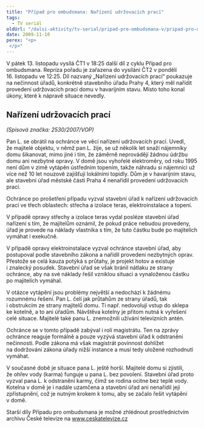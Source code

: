```yaml
---
title: "Případ pro ombudsmana: Nařízení udržovacích prací"
tags:
  - TV seriál
oldUrl: "/dalsi-aktivity/tv-serial/pripad-pro-ombudsmana-v/pripad-pro-ombudsmana-narizeni-udrzovacich-praci/"
date: 2009-11-10
perex: "<p> </p>"
---
```


<!-- imported from the old website -->

<p class="Normln perex">V pátek 13. listopadu vysílá ČT1 v 18:25 další díl z cyklu Případ pro ombudsmana. Repríza pořadu je zařazena do vysílání ČT2 v pondělí 16. listopadu ve 12:25. Díl nazvaný „Nařízení udržovacích prací“ poukazuje na nečinnost úřadů, konkrétně stavebního úřadu Prahy 4, který měl nařídit provedení udržovacích prací domu v havarijním stavu. Místo toho konal úkony, které k nápravě situace nevedly.</p><h2 style="TEXT-DECORATION: none" class="Nadpis1">Nařízení udržovacích prací</h2><p class="Normln"><span style="FONT-STYLE: italic">(</span><span style="FONT-STYLE: italic">Spisová značka: </span><span style="FONT-STYLE: italic">2530</span><span style="FONT-STYLE: italic">/200</span><span style="FONT-STYLE: italic">7</span><span style="FONT-STYLE: italic">/VOP)</span></p><p class="Normln">Pan L. se obrátil na ochránce ve věci nařízení udržovacích prací. Uvedl, že majitelé objektu, v němž pan L. žije, se už několik let snaží nájemníky domu šikanovat, mimo jiné i tím, že záměrně neprovádějí žádnou údržbu domu ani nezbytné opravy. V domě jsou vyhořelé elektroměry, od roku 1995 není dům v zimě vytápěn ústředním topením, takže náhradu si nájemníci už více než 10 let nouzově zajišťují lokálními topidly. Dům je v havarijním stavu, ale stavební úřad městské části Praha 4 nenařídil provedení udržovacích prací.</p><p class="Normln">Ochránce po prošetření případu vyzval stavební úřad k nařízení udržovacích prací ve třech oblastech: střecha a izolace teras, elektroinstalace a topení.</p><p class="Normln">V případě opravy střechy a izolace teras vydal posléze stavební úřad nařízení s tím, že majitelům oznámil, že pokud práce nebudou provedeny, úřad je provede na náklady vlastníka s tím, že tuto částku bude po majitelích vymáhat i exekučně.</p><p class="Normln">V případě opravy elektroinstalace vyzval ochránce stavební úřad, aby postupoval podle stavebního zákona a nařídil provedení nezbytných oprav. Přestože se celá kauza potýká s průtahy, je projekt hotov a existuje i znalecký posudek. Stavební úřad se však bránil nátlaku ze strany ochránce, aby na své náklady řešil vzniklou situaci a vynaloženou částku po majitelích vymáhal.</p><p class="Normln">V otázce vytápění jsou problémy největší a nedochází k žádnému rozumnému řešení. Pan L. čelí jak průtahům ze strany úřadů, tak i obstrukcím ze strany majitelů domu. Ti např. nedovolují vstup do sklepa ke kotelně, a to ani úřadům. Návštěva kotelny je přitom nutná k vyřešení celé situace. Majitelé také panu L. znemožnili užívání televizních antén.</p><p class="Normln">Ochránce se v tomto případě zabýval i rolí magistrátu. Ten na zprávy ochránce reaguje formálně a pouze vyzývá stavební úřad k odstranění nečinnosti. Podle zákona má však magistrát povinnost dohlížet na dodržování zákona úřady nižší instance a musí tedy uložené rozhodnutí vymáhat.</p><p class="Normln">V současné době je situace pana L. ještě horší. Majitelé domu si zjistili, že ohřev vody (karma) funguje u pana L. bez povolení. Stavební úřad proto vyzval pana L. k odstranění karmy, čímž se rodina ocitne bez teplé vody. Kotelna v domě je i nadále uzamčena a stavební úřad ani nenařídil její zpřístupnění, což je nutným krokem k tomu, aby se začalo řešit vytápění v domě.</p><p class="Normln">Starší díly Případu pro ombudsmana je možné zhlédnout prostřednictvím archivu České televize na <a href="http://www.ceskatelevize.cz">www.ceskatelevize.cz</a></p><p class="Normln"> </p>
